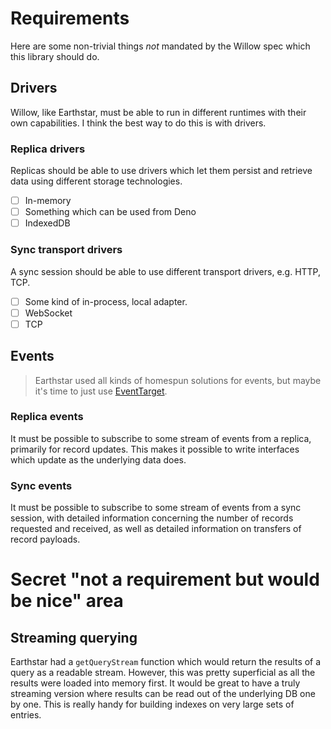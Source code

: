 # Requirements

Here are some non-trivial things _not_ mandated by the Willow spec which this
library should do.

## Drivers

Willow, like Earthstar, must be able to run in different runtimes with their own
capabilities. I think the best way to do this is with drivers.

### Replica drivers

Replicas should be able to use drivers which let them persist and retrieve data
using different storage technologies.

- [ ] In-memory
- [ ] Something which can be used from Deno
- [ ] IndexedDB

### Sync transport drivers

A sync session should be able to use different transport drivers, e.g. HTTP,
TCP.

- [ ] Some kind of in-process, local adapter.
- [ ] WebSocket
- [ ] TCP

## Events

> Earthstar used all kinds of homespun solutions for events, but maybe it's time
> to just use
> [EventTarget](https://developer.mozilla.org/en-US/docs/Web/API/EventTarget).

### Replica events

It must be possible to subscribe to some stream of events from a replica,
primarily for record updates. This makes it possible to write interfaces which
update as the underlying data does.

### Sync events

It must be possible to subscribe to some stream of events from a sync session,
with detailed information concerning the number of records requested and
received, as well as detailed information on transfers of record payloads.

# Secret "not a requirement but would be nice" area

## Streaming querying

Earthstar had a `getQueryStream` function which would return the results of a
query as a readable stream. However, this was pretty superficial as all the
results were loaded into memory first. It would be great to have a truly
streaming version where results can be read out of the underlying DB one by one.
This is really handy for building indexes on very large sets of entries.

